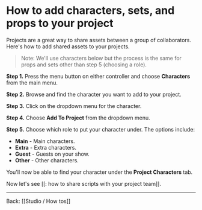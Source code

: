 # How to add characters, sets, and props to your project

Projects are a great way to share assets between a group of collaborators. Here's how to add shared assets to your projects.

> Note: We'll use characters below but the process is the same for props and sets other than step 5 (choosing a role).

**Step 1.** Press the menu button on either controller and choose **Characters** from the main menu.

**Step 2.** Browse and find the character you want to add to your project.

**Step 3.** Click on the dropdown menu for the character.

**Step 4.** Choose **Add To Project** from the dropdown menu.

**Step 5.** Choose which role to put your character under. The options include:

- **Main** - Main characters.
- **Extra** - Extra characters.
- **Guest** - Guests on your show.
- **Other** - Other characters.

You'll now be able to find your character under the **Project Characters** tab.

Now let's see [[: how to share scripts with your project team]].

---

Back: [[Studio / How tos]]
